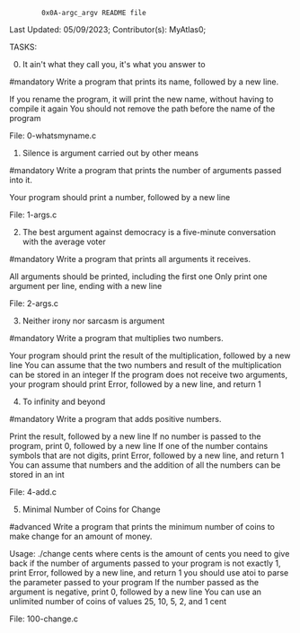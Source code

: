 			0x0A-argc_argv README file


Last Updated: 05/09/2023;
Contributor(s): MyAtlas0;

TASKS:



0. It ain't what they call you, it's what you answer to

#mandatory
Write a program that prints its name, followed by a new line.

If you rename the program, it will print the new name, without having to compile it again
You should not remove the path before the name of the program

File: 0-whatsmyname.c



1. Silence is argument carried out by other means

#mandatory
Write a program that prints the number of arguments passed into it.

Your program should print a number, followed by a new line

File: 1-args.c



2. The best argument against democracy is a five-minute conversation with the average voter

#mandatory
Write a program that prints all arguments it receives.

All arguments should be printed, including the first one
Only print one argument per line, ending with a new line

File: 2-args.c



3. Neither irony nor sarcasm is argument

#mandatory
Write a program that multiplies two numbers.

Your program should print the result of the multiplication, followed by a new line
You can assume that the two numbers and result of the multiplication can be stored in an integer
If the program does not receive two arguments, your program should print Error, followed by a new line, and return 1



4. To infinity and beyond

#mandatory
Write a program that adds positive numbers.

Print the result, followed by a new line
If no number is passed to the program, print 0, followed by a new line
If one of the number contains symbols that are not digits, print Error, followed by a new line, and return 1
You can assume that numbers and the addition of all the numbers can be stored in an int

File: 4-add.c



5. Minimal Number of Coins for Change

#advanced
Write a program that prints the minimum number of coins to make change for an amount of money.

Usage: ./change cents
where cents is the amount of cents you need to give back
if the number of arguments passed to your program is not exactly 1, print Error, followed by a new line, and return 1
you should use atoi to parse the parameter passed to your program
If the number passed as the argument is negative, print 0, followed by a new line
You can use an unlimited number of coins of values 25, 10, 5, 2, and 1 cent

File: 100-change.c


